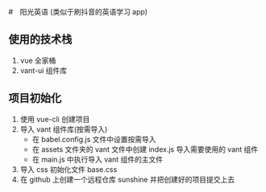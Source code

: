 #　阳光英语 (类似于刷抖音的英语学习 app)

## 使用的技术栈

1.  vue 全家桶
2.  vant-ui 组件库

## 项目初始化

1.  使用 vue-cli 创建项目
2.  导入 vant 组件库(按需导入)
    - 在 babel.config.js 文件中设置按需导入
    - 在 assets 文件夹的 vant 文件中创建 index.js 导入需要使用的 vant 组件
    - 在 main.js 中执行导入 vant 组件的主文件
3.  导入 css 初始化文件 base.css
4.  在 github 上创建一个远程仓库 sunshine 并把创建好的项目提交上去
